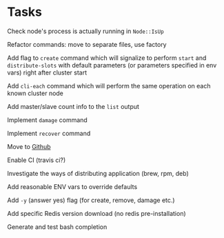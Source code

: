 # Tasks

Check node's process is actually running in `Node::IsUp` 

Refactor commands: move to separate files, use factory

Add flag to `create` command which will signalize to perform `start` and `distribute-slots` with default parameters (or 
parameters specified in env vars) right after cluster start

Add `cli-each` command which will perform the same operation on each known cluster node 

Add master/slave count info to the `list` output

Implement `damage` command
 
Implement `recover` command

Move to [Github](http://github.com)

Enable CI (travis ci?)

Investigate the ways of distributing application (brew, rpm, deb)

Add reasonable ENV vars to override defaults

Add `-y` (answer yes) flag (for create, remove, damage etc.)

Add specific Redis version download (no redis pre-installation)

Generate and test bash completion
